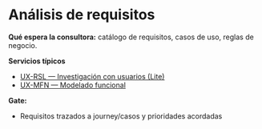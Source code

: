 # Análisis de requisitos

**Qué espera la consultora:** catálogo de requisitos, casos de uso, reglas de negocio.

**Servicios típicos**
- [UX-RSL — Investigación con usuarios (Lite)](../servicios/ux-rsl.md)
- [UX-MFN — Modelado funcional](../servicios/ux-mfn.md)

**Gate:**
- Requisitos trazados a journey/casos y prioridades acordadas
